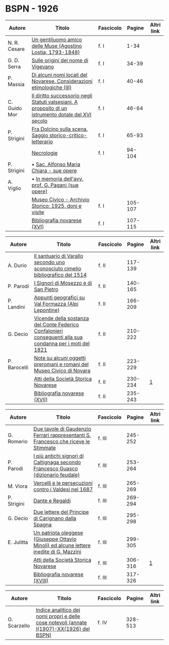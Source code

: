 # BSPN - 1926

| Autore       | Titolo                                                                                                                                                   | Fascicolo | Pagine  | Altri link |
|--------------|----------------------------------------------------------------------------------------------------------------------------------------------------------|-----------|---------|------------|
| N. R. Cesare | [Un gentiluomo amico delle Muse (Agostino Lostia, 1793-1848)](https://en.calameo.com/read/00726073538cb3982ff58)                                         | f. I      | 1-34    |            |
| G. D. Serra  | [Sulle origini del nome di Vigevano](https://en.calameo.com/read/00726073538cb3982ff58)                                                                  | f. I      | 34-39   |            |
| P. Massia    | [Di alcuni nomi locali del Novarese. Considerazioni etimologiche (III)](https://en.calameo.com/read/00726073538cb3982ff58)                               | f. I      | 40-46   |            |
| C. Guido Mor | [Il diritto successorio negli Statuti valsesiani. A proposito di un istrumento dotale del XVI secolo](https://en.calameo.com/read/00726073538cb3982ff58) | f. I      | 46-64   |            |
| P. Strigini  | [Fra Dolcino sulla scena. Saggio storico-critico-letterario](https://en.calameo.com/read/00726073538cb3982ff58)                                          | f. I      | 65-93   |            |
|              | [Necrologie](https://en.calameo.com/read/00726073538cb3982ff58)                                                                                          | f. I      | 94-104  |            |
| P. Strigini  | • [Sac. Alfonso Maria Chiara - sue opere](https://en.calameo.com/read/00726073538cb3982ff58)                                                             |           |         |            |
| A. Viglio    | • [In memoria dell'avv. prof. G. Pagani (sue opere)](https://en.calameo.com/read/00726073538cb3982ff58)                                                  |           |         |            |
|              | [Museo Civico - Archivio Storico: 1925, doni e visite](https://en.calameo.com/read/00726073538cb3982ff58)                                                | f. I      | 105-107 |            |
|              | [Bibliografia novarese (XVI)](https://en.calameo.com/read/00726073538cb3982ff58)                                                                         | f. I      | 107-115 |            |

| Autore       | Titolo                                                                                                                                                        | Fascicolo | Pagine  | Altri link                                             |
|--------------|---------------------------------------------------------------------------------------------------------------------------------------------------------------|-----------|---------|--------------------------------------------------------|
| A. Durio     | [Il santuario di Varallo secondo uno sconosciuto cimelio bibliografico del 1514](https://en.calameo.com/read/007260735c63744331149)                           | f. II     | 117-139 |                                                        |
| P. Parodi    | [I Signori di Mosezzo e di San Pietro](https://en.calameo.com/read/007260735c63744331149)                                                                     | f. II     | 140-165 |                                                        |
| P. Landini   | [Appunti geografici su Val Formazza (Alpi Lepontine)](https://en.calameo.com/read/007260735c63744331149)                                                      | f. II     | 166-209 |                                                        |
| G. Decio     | [Vicende della sostanza del Conte Federico Confalonieri conseguenti alla sua condanna per i moti del 1821](https://en.calameo.com/read/007260735c63744331149) | f. II     | 210-222 |                                                        |
| P. Barocelli | [Note su alcuni oggetti preromani e romani del Museo Civico di Novara](https://en.calameo.com/read/007260735c63744331149)                                     | f. II     | 223-229 |                                                        |
|              | [Atti della Società Storica Novarese](http://www.ssno.it/BSPNo/bspn_not26.html)                                                                               | f. II     | 230-234 | [1](https://en.calameo.com/read/007260735c63744331149) |
|              | [Bibliografia novarese (XVII)](https://en.calameo.com/read/007260735c63744331149)                                                                             | f. II     | 235-243 |                                                        |

| Autore      | Titolo                                                                                                                                      | Fascicolo | Pagine  | Altri link                                             |
|-------------|---------------------------------------------------------------------------------------------------------------------------------------------|-----------|---------|--------------------------------------------------------|
| G. Romerio  | [Due tavole di Gaudenzio Ferrari rappresentanti S. Francesco che riceve le Stimmate](https://en.calameo.com/read/007260735d7dd58bfb705)     | f. III    | 245-252 |                                                        |
| P. Parodi   | [I più antichi signori di Caltignaga secondo Francesco Guasco (dizionario feudale)](https://en.calameo.com/read/007260735d7dd58bfb705)      | f. III    | 253-264 |                                                        |
| M. Viora    | [Vercelli e le persecuzioni contro i Valdesi nel 1687](https://en.calameo.com/read/007260735d7dd58bfb705)                                   | f. III    | 265-269 |                                                        |
| P. Strigini | [Dante e Regaldi](https://en.calameo.com/read/007260735d7dd58bfb705)                                                                        | f. III    | 269-294 |                                                        |
| G. Decio    | [Due lettere del Principe di Carignano dalla Spagna](https://en.calameo.com/read/007260735d7dd58bfb705)                                     | f. III    | 295-298 |                                                        |
| E. Julitta  | [Un patriota oleggese (Giuseppe Ottavio Minoli) ed alcune lettere inedite di G. Mazzini](https://en.calameo.com/read/007260735d7dd58bfb705) | f. III    | 299-305 |                                                        |
|             | [Atti della Società Storica Novarese](http://www.ssno.it/BSPNo/bspn_not26.html#263)                                                         | f. III    | 306-316 | [1](https://en.calameo.com/read/007260735d7dd58bfb705) |
|             | [Bibliografia novarese (XVIII)](https://en.calameo.com/read/007260735d7dd58bfb705)                                                          | f. III    | 317-326 |                                                        |

| Autore       | Titolo                                                                                                                                         | Fascicolo | Pagine  | Altri link |
|--------------|------------------------------------------------------------------------------------------------------------------------------------------------|-----------|---------|------------|
| O. Scarzello | [Indice analitico dei nomi propri e delle cose notevoli (annate I(1907)-XX(1926) del BSPN)](https://en.calameo.com/read/0072607353fa75112b065) | f. IV     | 328-513 |            |
